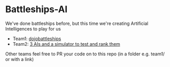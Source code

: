 # Battleships-AI
We've done battleships before, but this time we're creating Artificial Intelligences to play for us

- Team1: [dojobattleships](https://github.com/geokala/dojobattleships)
- Team2: [3 AIs and a simulator to test and rank them](https://github.com/tomviner/battleships)

Other teams feel free to PR your code on to this repo (in a folder e.g. team1/ or with a link)
